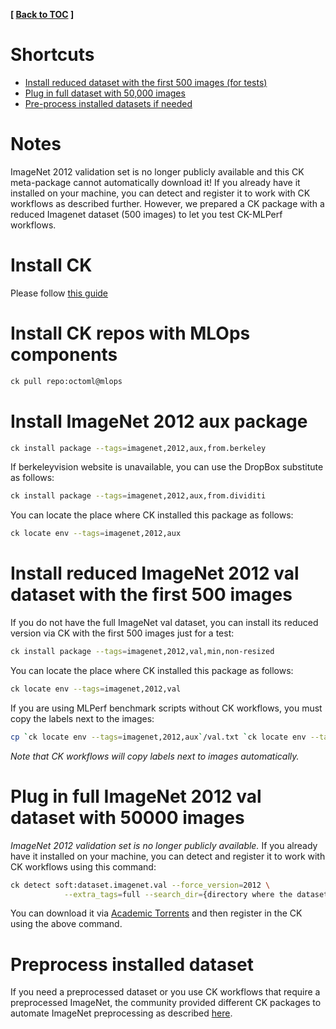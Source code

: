 **[ [Back to TOC](../README.md) ]**

# Shortcuts

- [Install reduced dataset with the first 500 images (for tests)](#install-reduced-imagenet-2012-val-dataset-with-the-first-500-images)
- [Plug in full dataset with 50,000 images](#plug-in-full-imagenet-2012-val-dataset-with-50000-images)
- [Pre-process installed datasets if needed](#preprocess-installed-dataset)

# Notes

ImageNet 2012 validation set is no longer publicly available
and this CK meta-package cannot automatically download it!
If you already have it installed on your machine, you can detect
and register it to work with CK workflows as described further.
However, we prepared a CK package with a reduced Imagenet dataset (500 images)
to let you test CK-MLPerf workflows.


# Install CK

Please follow [this guide](https://github.com/ctuning/ck#instalation)

# Install CK repos with MLOps components

```bash
ck pull repo:octoml@mlops
```

# Install ImageNet 2012 aux package

```bash
ck install package --tags=imagenet,2012,aux,from.berkeley
```

If berkeleyvision website is unavailable, you can use the DropBox substitute as follows:
```bash
ck install package --tags=imagenet,2012,aux,from.dividiti
```

You can locate the place where CK installed this package as follows:
```bash
ck locate env --tags=imagenet,2012,aux
```


# Install reduced ImageNet 2012 val dataset with the first 500 images

If you do not have the full ImageNet val dataset, you can install its reduced version via CK
with the first 500 images just for a test:

```bash
ck install package --tags=imagenet,2012,val,min,non-resized
```

You can locate the place where CK installed this package as follows:
```bash
ck locate env --tags=imagenet,2012,val
```

If you are using MLPerf benchmark scripts without CK workflows, 
you must copy the labels next to the images:
```bash
cp `ck locate env --tags=imagenet,2012,aux`/val.txt `ck locate env --tags=imagenet,2012,val`/val_map.txt
```

*Note that CK workflows will copy labels next to images automatically.*


# Plug in full ImageNet 2012 val dataset with 50000 images

*ImageNet 2012 validation set is no longer publicly available.*
If you already have it installed on your machine, you can detect
and register it to work with CK workflows using this command:

```bash
ck detect soft:dataset.imagenet.val --force_version=2012 \
            --extra_tags=full --search_dir={directory where the dataset is installed}
```

You can download it via [Academic Torrents](https://academictorrents.com/details/5d6d0df7ed81efd49ca99ea4737e0ae5e3a5f2e5)
and then register in the CK using the above command.

# Preprocess installed dataset

If you need a preprocessed dataset or you use CK workflows that require a preprocessed ImageNet, 
the community provided different CK packages to automate ImageNet preprocessing 
as described [here](imagenet2012-preprocess.md).
